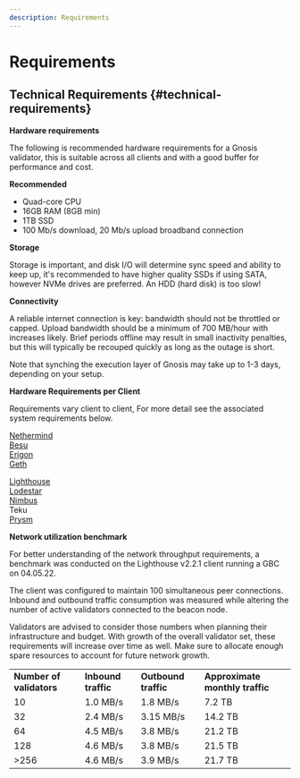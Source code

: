 ```yaml
---
description: Requirements
---
```


# Requirements

## Technical Requirements {#technical-requirements}

**Hardware requirements**

The following is recommended hardware requirements for a Gnosis validator, this is suitable across all clients and with a good buffer for performance and cost. 

**Recommended**

- Quad-core CPU
- 16GB RAM (8GB min)
- 1TB SSD 
- 100 Mb/s download, 20 Mb/s upload broadband connection

**Storage**

Storage is important, and disk I/O will determine sync speed and ability to keep up, it's recommended to have higher quality SSDs if using SATA, however NVMe drives are preferred. An HDD (hard disk) is too slow!

**Connectivity**

A reliable internet connection is key: bandwidth should not be throttled or capped. Upload bandwidth should be a minimum of 700 MB/hour with increases likely. Brief periods offline may result in small inactivity penalties, but this will typically be recouped quickly as long as the outage is short.

Note that synching the execution layer of Gnosis may take up to 1-3 days, depending on your setup.

**Hardware Requirements per Client**

Requirements vary client to client, For more detail see the associated system requirements below.

[Nethermind](https://docs.nethermind.io/nethermind/first-steps-with-nethermind/system-requirements) \
[Besu](https://besu.hyperledger.org/en/stable/public-networks/get-started/system-requirements/) \
[Erigon](https://github.com/ledgerwatch/erigon#system-requirements)\
[Geth](https://geth.ethereum.org/docs/interface/hardware) 

[Lighthouse](https://lighthouse-book.sigmaprime.io/system-requirements.html) \
[Lodestar](https://chainsafe.github.io/lodestar/#specifications) \
[Nimbus](https://nimbus.guide/hardware.html) \
Teku \
[Prysm](https://docs.prylabs.network/docs/install/install-with-script/#step-1-review-prerequisites-and-best-practices)

**Network utilization benchmark**

For better understanding of the network throughput requirements, a benchmark was conducted on the Lighthouse v2.2.1 client running a GBC on 04.05.22.

The client was configured to maintain 100 simultaneous peer connections. Inbound and outbound traffic consumption was measured while altering the number of active validators connected to the beacon node.

Validators are advised to consider those numbers when planning their infrastructure and budget. With growth of the overall validator set, these requirements will increase over time as well. Make sure to allocate enough spare resources to account for future network growth.

<table>
  <tr>
   <td><strong>Number of validators</strong>
   </td>
   <td><strong>Inbound traffic</strong>
   </td>
   <td><strong>Outbound traffic</strong>
   </td>
   <td><strong>Approximate monthly traffic</strong>
   </td>
  </tr>
  <tr>
   <td>10
   </td>
   <td>1.0 MB/s
   </td>
   <td>1.8 MB/s
   </td>
   <td>7.2 TB
   </td>
  </tr>
  <tr>
   <td>32
   </td>
   <td>2.4 MB/s
   </td>
   <td>3.15 MB/s
   </td>
   <td>14.2 TB
   </td>
  </tr>
  <tr>
   <td>64
   </td>
   <td>4.5 MB/s
   </td>
   <td>3.8 MB/s
   </td>
   <td>21.2 TB
   </td>
  </tr>
  <tr>
   <td>128
   </td>
   <td>4.6 MB/s
   </td>
   <td>3.8 MB/s
   </td>
   <td>21.5 TB
   </td>
  </tr>
  <tr>
   <td>>256
   </td>
   <td>4.6 MB/s
   </td>
   <td>3.9 MB/s
   </td>
   <td>21.7 TB
   </td>
  </tr>
</table>

